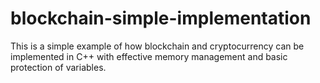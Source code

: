 # blockchain-simple-implementation
This is a simple example of how blockchain and cryptocurrency can be implemented in C++ with effective memory management and basic protection of variables.
